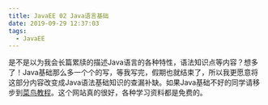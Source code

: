```yaml
---
title: JavaEE 02 Java语言基础
date: 2019-09-29 12:37:03
tags:
  - JavaEE
---
```


是不是以为我会长篇累牍的描述Java语言的各种特性，语法知识点等内容？想多了！Java基础那么多一个个的写，等我写完，假期也就结束了，所以我更愿意将这部分内容改变成Java语法基础知识的查漏补缺。如果Java基础不好的同学请移步到[菜鸟教程](https://www.runoob.com/java/java-tutorial.html)。这个网站真的很好，各种学习资料都是免费的。




